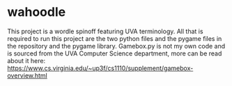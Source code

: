 # wahoodle
This project is a wordle spinoff featuring UVA terminology. All that is required to run this project are the two python files and the pygame files in the repository and the pygame library. Gamebox.py is not my own code and is sourced from the UVA Computer Science department, more can be read about it here: https://www.cs.virginia.edu/~up3f/cs1110/supplement/gamebox-overview.html
